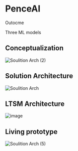 # PenceAI
Outocme

Three ML models

## 


## Conceptualization

![Soulition Arch (2)](https://github.com/user-attachments/assets/e6873e8d-ba50-4527-960b-102ca7514c21)

## Solution Architecture
![Soulition Arch](https://github.com/user-attachments/assets/3e5b5535-7060-4d50-aa0f-56d9b22cece9)

## LTSM Architecture
![image](https://github.com/user-attachments/assets/c5078b7b-c069-4eca-9708-c487a82243e6)

 ## Living prototype


![Soulition Arch (5)](https://github.com/user-attachments/assets/216ce206-837b-4296-b086-3d041263364b)






